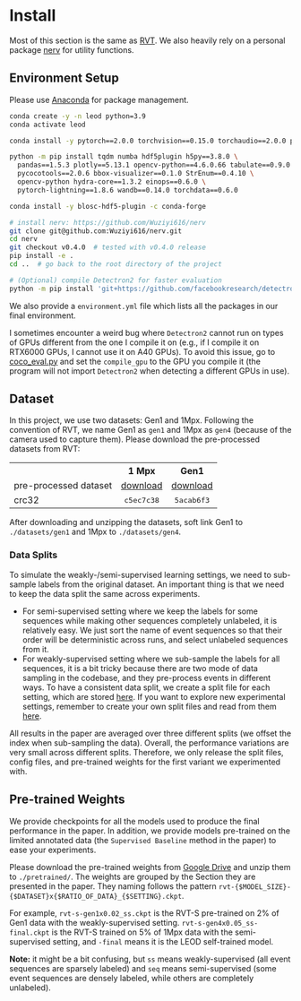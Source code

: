 # Install

Most of this section is the same as [RVT](https://github.com/uzh-rpg/RVT).
We also heavily rely on a personal package [nerv](https://github.com/Wuziyi616/nerv) for utility functions.

## Environment Setup

Please use [Anaconda](https://www.anaconda.com/) for package management.
```Bash
conda create -y -n leod python=3.9
conda activate leod

conda install -y pytorch==2.0.0 torchvision==0.15.0 torchaudio==2.0.0 pytorch-cuda=11.8 -c pytorch -c nvidia

python -m pip install tqdm numba hdf5plugin h5py==3.8.0 \
  pandas==1.5.3 plotly==5.13.1 opencv-python==4.6.0.66 tabulate==0.9.0 \
  pycocotools==2.0.6 bbox-visualizer==0.1.0 StrEnum==0.4.10 \
  opencv-python hydra-core==1.3.2 einops==0.6.0 \
  pytorch-lightning==1.8.6 wandb==0.14.0 torchdata==0.6.0

conda install -y blosc-hdf5-plugin -c conda-forge

# install nerv: https://github.com/Wuziyi616/nerv
git clone git@github.com:Wuziyi616/nerv.git
cd nerv
git checkout v0.4.0  # tested with v0.4.0 release
pip install -e .
cd ..  # go back to the root directory of the project

# (Optional) compile Detectron2 for faster evaluation
python -m pip install 'git+https://github.com/facebookresearch/detectron2.git'
```

We also provide a `environment.yml` file which lists all the packages in our final environment.

I sometimes encounter a weird bug where `Detectron2` cannot run on types of GPUs different from the one I compile it on (e.g., if I compile it on RTX6000 GPUs, I cannot use it on A40 GPUs).
To avoid this issue, go to [coco_eval.py](../utils/evaluation/prophesee/metrics/coco_eval.py) and set the `compile_gpu` to the GPU you compile it (the program will not import `Detectron2` when detecting a different GPUs in use).

## Dataset

In this project, we use two datasets: Gen1 and 1Mpx.
Following the convention of RVT, we name Gen1 as `gen1` and 1Mpx as `gen4` (because of the camera used to capture them).
Please download the pre-processed datasets from RVT:

<table><tbody>
<th valign="bottom"></th>
<th valign="bottom">1 Mpx</th>
<th valign="bottom">Gen1</th>
<tr><td align="left">pre-processed dataset</td>
<td align="center"><a href="https://download.ifi.uzh.ch/rpg/RVT/datasets/preprocessed/gen4.tar">download</a></td>
<td align="center"><a href="https://download.ifi.uzh.ch/rpg/RVT/datasets/preprocessed/gen1.tar">download</a></td>
</tr>
<tr><td align="left">crc32</td>
<td align="center"><tt>c5ec7c38</tt></td>
<td align="center"><tt>5acab6f3</tt></td>
</tr>
</tbody></table>

After downloading and unzipping the datasets, soft link Gen1 to `./datasets/gen1` and 1Mpx to `./datasets/gen4`.

### Data Splits

To simulate the weakly-/semi-supervised learning settings, we need to sub-sample labels from the original dataset.
An important thing is that we need to keep the data split the same across experiments.
- For semi-supervised setting where we keep the labels for some sequences while making other sequences completely unlabeled, it is relatively easy.
  We just sort the name of event sequences so that their order will be deterministic across runs, and select unlabeled sequences from it.
- For weakly-supervised setting where we sub-sample the labels for all sequences, it is a bit tricky because there are two mode of data sampling in the codebase, and they pre-process events in different ways.
  To have a consistent data split, we create a split file for each setting, which are stored [here](../data/genx_utils/splits/).
  If you want to explore new experimental settings, remember to create your own split files and read from them [here](../data/genx_utils/dataset_streaming.py).

All results in the paper are averaged over three different splits (we offset the index when sub-sampling the data).
Overall, the performance variations are very small across different splits.
Therefore, we only release the split files, config files, and pre-trained weights for the first variant we experimented with.

## Pre-trained Weights

We provide checkpoints for all the models used to produce the final performance in the paper.
In addition, we provide models pre-trained on the limited annotated data (the `Supervised Baseline` method in the paper) to ease your experiments.

Please download the pre-trained weights from [Google Drive](https://drive.google.com/file/d/1xBzFovvNbrtBt0YwYcvvrjbV8ozAdCUK/view?usp=sharing) and unzip them to `./pretrained/`.
The weights are grouped by the Section they are presented in the paper.
They naming follows the pattern `rvt-{$MODEL_SIZE}-{$DATASET}x{$RATIO_OF_DATA}_{$SETTING}.ckpt`.

For example, `rvt-s-gen1x0.02_ss.ckpt` is the RVT-S pre-trained on 2% of Gen1 data with the weakly-supervised setting.
`rvt-s-gen4x0.05_ss-final.ckpt` is the RVT-S trained on 5% of 1Mpx data with the semi-supervised setting, and `-final` means it is the LEOD self-trained model.

**Note:** it might be a bit confusing, but `ss` means weakly-supervised (all event sequences are sparsely labeled) and `seq` means semi-supervised (some event sequences are densely labeled, while others are completely unlabeled).
